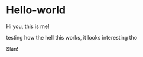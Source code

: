 # Hello-world

Hi you, this is me!

testing how the hell this works, it looks interesting tho

Slán!
